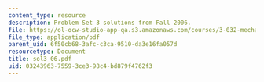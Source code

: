 ```yaml
---
content_type: resource
description: Problem Set 3 solutions from Fall 2006.
file: https://ol-ocw-studio-app-qa.s3.amazonaws.com/courses/3-032-mechanical-behavior-of-materials-fall-2007/0324396375593ce398c4bd879f4762f3_sol3_06.pdf
file_type: application/pdf
parent_uid: 6f50cb68-3afc-c3ca-9510-da3e16fa057d
resourcetype: Document
title: sol3_06.pdf
uid: 03243963-7559-3ce3-98c4-bd879f4762f3
---
```

